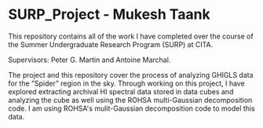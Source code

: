 # SURP_Project - Mukesh Taank

This repository contains all of the work I have completed over the course of the Summer Undergraduate Research Program (SURP) at CITA.

Supervisors: Peter G. Martin and Antoine Marchal.

The project and this repository cover the process of analyzing GHIGLS data for the ”Spider” region in the sky. Through working on this project, I have explored extracting archival HI spectral data stored in data cubes and analyzing the cube as well using the ROHSA multi-Gaussian decomposition code. I am using ROHSA's mulit-Gaussian decomposition code to model this data. 
